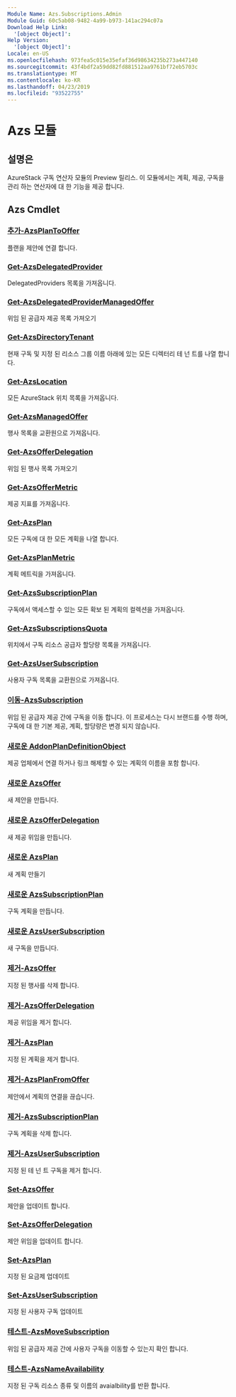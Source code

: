 ```yaml
---
Module Name: Azs.Subscriptions.Admin
Module Guid: 60c5ab08-9482-4a99-b973-141ac294c07a
Download Help Link:
  '[object Object]': 
Help Version:
  '[object Object]': 
Locale: en-US
ms.openlocfilehash: 973fea5c015e35efaf36d98634235b273a447140
ms.sourcegitcommit: 43f4bdf2a59dd82fd881512aa9761bf72eb5703c
ms.translationtype: MT
ms.contentlocale: ko-KR
ms.lasthandoff: 04/23/2019
ms.locfileid: "93522755"
---
```

# Azs 모듈
## 설명은
AzureStack 구독 연산자 모듈의 Preview 릴리스.  이 모듈에서는 계획, 제공, 구독을 관리 하는 연산자에 대 한 기능을 제공 합니다.

## Azs Cmdlet
### [추가-AzsPlanToOffer](Add-AzsPlanToOffer.md)
플랜을 제안에 연결 합니다.

### [Get-AzsDelegatedProvider](Get-AzsDelegatedProvider.md)
DelegatedProviders 목록을 가져옵니다.

### [Get-AzsDelegatedProviderManagedOffer](Get-AzsDelegatedProviderManagedOffer.md)
위임 된 공급자 제공 목록 가져오기

### [Get-AzsDirectoryTenant](Get-AzsDirectoryTenant.md)
현재 구독 및 지정 된 리소스 그룹 이름 아래에 있는 모든 디렉터리 테 넌 트를 나열 합니다.

### [Get-AzsLocation](Get-AzsLocation.md)
모든 AzureStack 위치 목록을 가져옵니다.

### [Get-AzsManagedOffer](Get-AzsManagedOffer.md)
행사 목록을 교환원으로 가져옵니다.

### [Get-AzsOfferDelegation](Get-AzsOfferDelegation.md)
위임 된 행사 목록 가져오기

### [Get-AzsOfferMetric](Get-AzsOfferMetric.md)
제공 지표를 가져옵니다.

### [Get-AzsPlan](Get-AzsPlan.md)
모든 구독에 대 한 모든 계획을 나열 합니다.

### [Get-AzsPlanMetric](Get-AzsPlanMetric.md)
계획 메트릭을 가져옵니다.

### [Get-AzsSubscriptionPlan](Get-AzsSubscriptionPlan.md)
구독에서 액세스할 수 있는 모든 확보 된 계획의 컬렉션을 가져옵니다.

### [Get-AzsSubscriptionsQuota](Get-AzsSubscriptionsQuota.md)
위치에서 구독 리소스 공급자 할당량 목록을 가져옵니다.

### [Get-AzsUserSubscription](Get-AzsUserSubscription.md)
사용자 구독 목록을 교환원으로 가져옵니다.

### [이동-AzsSubscription](Move-AzsSubscription.md)
위임 된 공급자 제공 간에 구독을 이동 합니다.
이 프로세스는 다시 브랜드를 수행 하며, 구독에 대 한 기본 제공, 계획, 할당량은 변경 되지 않습니다.

### [새로운 AddonPlanDefinitionObject](New-AddonPlanDefinitionObject.md)
제공 업체에서 연결 하거나 링크 해제할 수 있는 계획의 이름을 포함 합니다.

### [새로운 AzsOffer](New-AzsOffer.md)
새 제안을 만듭니다.

### [새로운 AzsOfferDelegation](New-AzsOfferDelegation.md)
새 제공 위임을 만듭니다.

### [새로운 AzsPlan](New-AzsPlan.md)
새 계획 만들기

### [새로운 AzsSubscriptionPlan](New-AzsSubscriptionPlan.md)
구독 계획을 만듭니다.

### [새로운 AzsUserSubscription](New-AzsUserSubscription.md)
새 구독을 만듭니다.

### [제거-AzsOffer](Remove-AzsOffer.md)
지정 된 행사를 삭제 합니다.

### [제거-AzsOfferDelegation](Remove-AzsOfferDelegation.md)
제공 위임을 제거 합니다.

### [제거-AzsPlan](Remove-AzsPlan.md)
지정 된 계획을 제거 합니다.

### [제거-AzsPlanFromOffer](Remove-AzsPlanFromOffer.md)
제안에서 계획의 연결을 끊습니다.

### [제거-AzsSubscriptionPlan](Remove-AzsSubscriptionPlan.md)
구독 계획을 삭제 합니다.

### [제거-AzsUserSubscription](Remove-AzsUserSubscription.md)
지정 된 테 넌 트 구독을 제거 합니다.

### [Set-AzsOffer](Set-AzsOffer.md)
제안을 업데이트 합니다.

### [Set-AzsOfferDelegation](Set-AzsOfferDelegation.md)
제안 위임을 업데이트 합니다.

### [Set-AzsPlan](Set-AzsPlan.md)
지정 된 요금제 업데이트

### [Set-AzsUserSubscription](Set-AzsUserSubscription.md)
지정 된 사용자 구독 업데이트

### [테스트-AzsMoveSubscription](Test-AzsMoveSubscription.md)
위임 된 공급자 제공 간에 사용자 구독을 이동할 수 있는지 확인 합니다.

### [테스트-AzsNameAvailability](Test-AzsNameAvailability.md)
지정 된 구독 리소스 종류 및 이름의 avaialbility를 반환 합니다.


